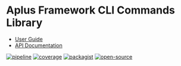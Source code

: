 # Aplus Framework CLI Commands Library

- [User Guide](https://docs.aplus-framework.com/guides/libraries/cli-commands/index.html)
- [API Documentation](https://docs.aplus-framework.com/packages/cli-commands.html)

[![pipeline](https://gitlab.com/aplus-framework/libraries/cli-commands/badges/master/pipeline.svg)](https://gitlab.com/aplus-framework/libraries/cli-commands/-/pipelines?scope=branches)
[![coverage](https://gitlab.com/aplus-framework/libraries/cli-commands/badges/master/coverage.svg?job=test:php)](https://aplus-framework.gitlab.io/libraries/cli-commands/coverage/)
[![packagist](https://img.shields.io/packagist/v/aplus/cli-commands)](https://packagist.org/packages/aplus/cli-commands)
[![open-source](https://img.shields.io/badge/open--source-donate-orange)](https://www.paypal.com/donate/?hosted_button_id=NGBNW5PY4VSJ4)
